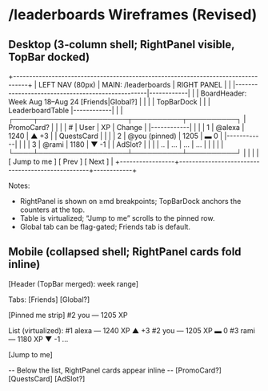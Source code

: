 # /leaderboards Wireframes (Revised)

## Desktop (3‑column shell; RightPanel visible, TopBar docked)
+----------------------------------------------------------------------------------+
| LEFT NAV (80px) |                 MAIN: /leaderboards             | RIGHT PANEL |
|                 |--------------------------------------------------|------------|
|                 |  BoardHeader: Week Aug 18–Aug 24   [Friends|Global?]         |
|                 |                                                  | TopBarDock |
|                 |  LeaderboardTable                                |------------|
|                 |  ┌────┬──────────────────┬──────────┬──────────┐ | PromoCard? |
|                 |  | #  | User             |   XP     | Change   | |------------|
|                 |  |  1 | @alexa           |  1240    |  ▲ +3    | | QuestsCard |
|                 |  |  2 | @you (pinned)    |  1205    |  ▬  0    | |------------|
|                 |  |  3 | @rami            |  1180    |  ▼ -1    | | AdSlot?    |
|                 |  | .. | ...              |   ...    |   ...    | |            |
|                 |  └────┴──────────────────┴──────────┴──────────┘ |            |
|                 |  [ Jump to me ]   [ Prev ] [ Next ]                           |
+-----------------+--------------------------------------------------+------------+

Notes:
- RightPanel is shown on ≥md breakpoints; TopBarDock anchors the counters at the top.
- Table is virtualized; “Jump to me” scrolls to the pinned row.
- Global tab can be flag-gated; Friends tab is default.

## Mobile (collapsed shell; RightPanel cards fold inline)
[Header (TopBar merged): week range]

Tabs: [Friends] [Global?]

[Pinned me strip]  #2  you — 1205 XP

List (virtualized):
 #1  alexa — 1240 XP   ▲ +3
 #2  you   — 1205 XP   ▬  0
 #3  rami  — 1180 XP   ▼ -1
 ...

[Jump to me]

-- Below the list, RightPanel cards appear inline --
[PromoCard?]
[QuestsCard]
[AdSlot?]
